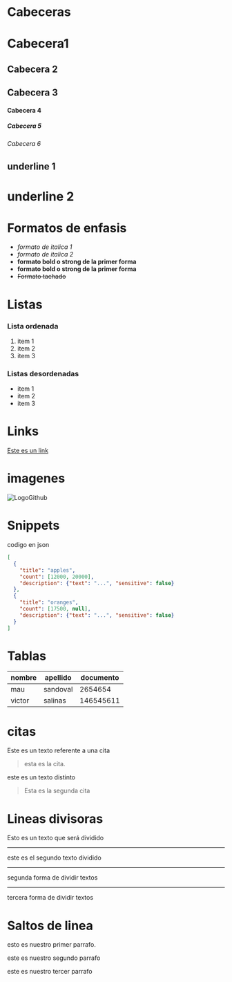 # Cabeceras 

# Cabecera1
## Cabecera 2
## Cabecera 3 
#### Cabecera 4 
##### Cabecera 5 
###### Cabecera 6  

underline 1 
--
underline 2 
==

# Formatos de enfasis

- *formato de italica 1*
- _formato de italica 2_
- **formato bold o strong de la primer forma**
- __formato bold o strong de la primer forma__ 
- ~~Formato tachado~~ 

# Listas 
### Lista ordenada 
1. item 1 
2. item 2
3. item 3 

### Listas desordenadas 
- item 1 
- item 2 
- item 3 

# Links 
[Este es un link](http://www.google.com) 

# imagenes 
![LogoGithub](https://image.flaticon.com/icons/png/512/25/25231.png)

# Snippets 
codigo en json 
```json 
[
  {
    "title": "apples",
    "count": [12000, 20000],
    "description": {"text": "...", "sensitive": false}
  },
  {
    "title": "oranges",
    "count": [17500, null],
    "description": {"text": "...", "sensitive": false}
  }
]
 ``` 

 # Tablas 

 |nombre|apellido|documento|
 |------|--------|---------|
 |mau   |sandoval|2654654  |
 |victor|salinas |146545611|

 # citas 

  Este es un texto referente a una cita 
  > esta es la cita.

este es un texto distinto 

> Esta es la segunda cita 

# Lineas divisoras 
Esto es un texto que será dividido 

---
este es el segundo texto dividido
  
*** 
segunda forma de dividir textos 

___
tercera forma de dividir textos

# Saltos de linea 

esto es nuestro primer parrafo.

este es nuestro segundo parrafo

este es nuestro tercer parrafo 